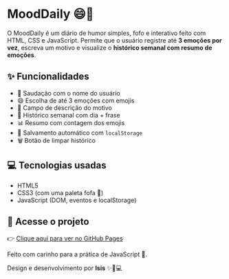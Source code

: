 # MoodDaily 😄📝

O MoodDaily é um diário de humor simples, fofo e interativo feito com HTML, CSS e JavaScript.   Permite que o usuário registre até **3 emoções por vez**, escreva um motivo e visualize o **histórico semanal com resumo de emoções**.

## ✨ Funcionalidades

- 👋 Saudação com o nome do usuário
- 😄 Escolha de até 3 emoções com emojis
- 📝 Campo de descrição do motivo
- 📅 Histórico semanal com dia + frase
- 📊 Resumo com contagem dos emojis
- 💾 Salvamento automático com `localStorage`
- 🗑️ Botão de limpar histórico

## 💻 Tecnologias usadas

- HTML5
- CSS3 (com uma paleta fofa 🌸)
- JavaScript (DOM, eventos e localStorage)

## 🚀 Acesse o projeto

👉 [Clique aqui para ver no GitHub Pages](https://isislavor.github.io/registrodehumor/)

Feito com carinho para a prática de JavaScript 💖.

Design e desenvolvimento por **Isis** ✨💖💻

